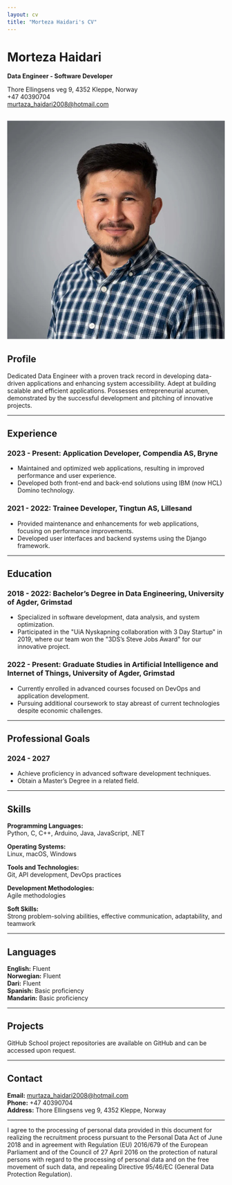 ```yaml
---
layout: cv
title: "Morteza Haidari's CV"
---
```


# Morteza Haidari
**Data Engineer - Software Developer**

Thore Ellingsens veg 9, 4352 Kleppe, Norway  
+47 40390704  
murtaza_haidari2008@hotmail.com  

![photo.jpg](assets/img/photo.jpg)
---

## Profile
Dedicated Data Engineer with a proven track record in developing data-driven applications and enhancing system accessibility. Adept at building scalable and efficient applications. Possesses entrepreneurial acumen, demonstrated by the successful development and pitching of innovative projects.

---

## Experience

### 2023 - Present: Application Developer, Compendia AS, Bryne
- Maintained and optimized web applications, resulting in improved performance and user experience.
- Developed both front-end and back-end solutions using IBM (now HCL) Domino technology.

### 2021 - 2022: Trainee Developer, Tingtun AS, Lillesand
- Provided maintenance and enhancements for web applications, focusing on performance improvements.
- Developed user interfaces and backend systems using the Django framework.

---

## Education

### 2018 - 2022: Bachelor’s Degree in Data Engineering, University of Agder, Grimstad
- Specialized in software development, data analysis, and system optimization.
- Participated in the "UiA Nyskapning collaboration with 3 Day Startup" in 2019, where our team won the "3DS’s Steve Jobs Award" for our innovative project.

### 2022 - Present: Graduate Studies in Artificial Intelligence and Internet of Things, University of Agder, Grimstad
- Currently enrolled in advanced courses focused on DevOps and application development.
- Pursuing additional coursework to stay abreast of current technologies despite economic challenges.

---

## Professional Goals

### 2024 - 2027
- Achieve proficiency in advanced software development techniques.
- Obtain a Master’s Degree in a related field.

---

## Skills

**Programming Languages:**  
Python, C, C++, Arduino, Java, JavaScript, .NET

**Operating Systems:**  
Linux, macOS, Windows

**Tools and Technologies:**  
Git, API development, DevOps practices

**Development Methodologies:**  
Agile methodologies

**Soft Skills:**  
Strong problem-solving abilities, effective communication, adaptability, and teamwork

---

## Languages

**English:** Fluent  
**Norwegian:** Fluent  
**Dari:** Fluent  
**Spanish:** Basic proficiency  
**Mandarin:** Basic proficiency  

---

## Projects

GitHub School project repositories are available on GitHub and can be accessed upon request.

---

## Contact

**Email:** murtaza_haidari2008@hotmail.com  
**Phone:** +47 40390704  
**Address:** Thore Ellingsens veg 9, 4352 Kleppe, Norway

---

I agree to the processing of personal data provided in this document for realizing the recruitment process pursuant to the Personal Data Act of June 2018 and in agreement with Regulation (EU) 2016/679 of the European Parliament and of the Council of 27 April 2016 on the protection of natural persons with regard to the processing of personal data and on the free movement of such data, and repealing Directive 95/46/EC (General Data Protection Regulation).
